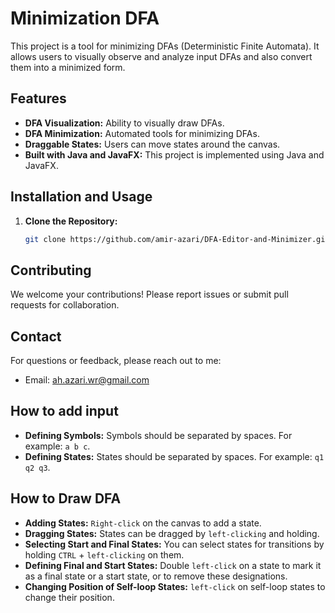 # Minimization DFA


This project is a tool for minimizing DFAs (Deterministic Finite Automata). It allows users to visually observe and analyze input DFAs and also convert them into a minimized form.


## Features
- **DFA Visualization:** Ability to visually draw DFAs.
- **DFA Minimization:** Automated tools for minimizing DFAs.
- **Draggable States:** Users can move states around the canvas.
- **Built with Java and JavaFX:** This project is implemented using Java and JavaFX.

## Installation and Usage
1. **Clone the Repository:**
   ```bash
   git clone https://github.com/amir-azari/DFA-Editor-and-Minimizer.git

## Contributing
We welcome your contributions! Please report issues or submit pull requests for collaboration.

## Contact
For questions or feedback, please reach out to me:
- Email: ah.azari.wr@gmail.com


## How to add input

- **Defining Symbols:** Symbols should be separated by spaces. For example: `a b c`.
- **Defining States:** States should be separated by spaces. For example: `q1 q2 q3`.

## How to Draw DFA

- **Adding States:** `Right-click` on the canvas to add a state.
- **Dragging States:** States can be dragged by `left-clicking` and holding.
- **Selecting Start and Final States:** You can select states for transitions by holding `CTRL` + `left-clicking` on them.
- **Defining Final and Start States:** Double `left-click` on a state to mark it as a final state or a start state, or to remove these designations.
- **Changing Position of Self-loop States:** `left-click` on self-loop states to change their position.


